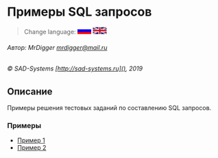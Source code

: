 # Примеры SQL запросов

> Change language: [![Русский](docs/assets/images/ru.gif)](README.md) [![English](docs/assets/images/en.gif)](README.en.md)

###### Автор: MrDigger <mrdigger@mail.ru>
###### © SAD-Systems [http://sad-systems.ru](), 2019
    
## Описание

Примеры решения тестовых заданий по составлению SQL запросов.

### Примеры

  * [Пример 1](./examples/1)
  * [Пример 2](./examples/2)
